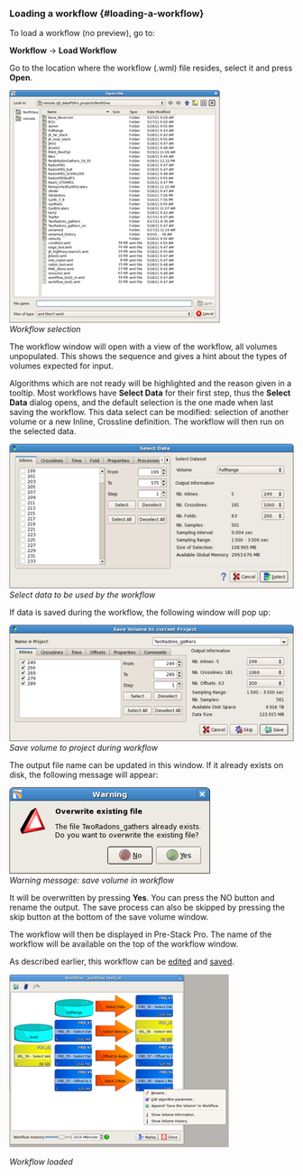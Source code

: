 ### Loading a workflow {#loading-a-workflow}

To load a workflow \(no preview\), go to:

**Workflow** → **Load Workflow**

Go to the location where the workflow \(.wml\) file resides, select it and press **Open**.

![](/assets/028_Workflow.png)  
_Workflow selection_

The workflow window will open with a view of the workflow, all volumes unpopulated. This shows the sequence and gives a hint about the types of volumes expected for input.

Algorithms which are not ready will be highlighted and the reason given in a tooltip. Most workflows have **Select Data** for their first step, thus the **Select Data** dialog opens, and the default selection is the one made when last saving the workflow. This data select can be modified: selection of another volume or a new Inline, Crossline definition. The workflow will then run on the selected data.

![](/assets/029_Workflow.png)  
_Select data to be used by the workflow_

If data is saved during the workflow, the following window will pop up:

![](/assets/030_Workflow.png)  
_Save volume to project during workflow_

The output file name can be updated in this window. If it already exists on disk, the following message will appear:

![](/assets/031_Workflow.png)  
_Warning message: save volume in workflow_

It will be overwritten by pressing **Yes**. You can press the NO button and rename the output. The save process can also be skipped by pressing the skip button at the bottom of the save volume window.

The workflow will then be displayed in Pre-Stack Pro. The name of the workflow will be available on the top of the workflow window.

As described earlier, this workflow can be [edited](/workflow/creation_and_editing_of_a_workflow/editing_of_a_workflow/README.md) and [saved](/workflow/creation_and_editing_of_a_workflow/save_a_workflow.md).

![](/assets/032_Workflow.png)

_Workflow loaded_

